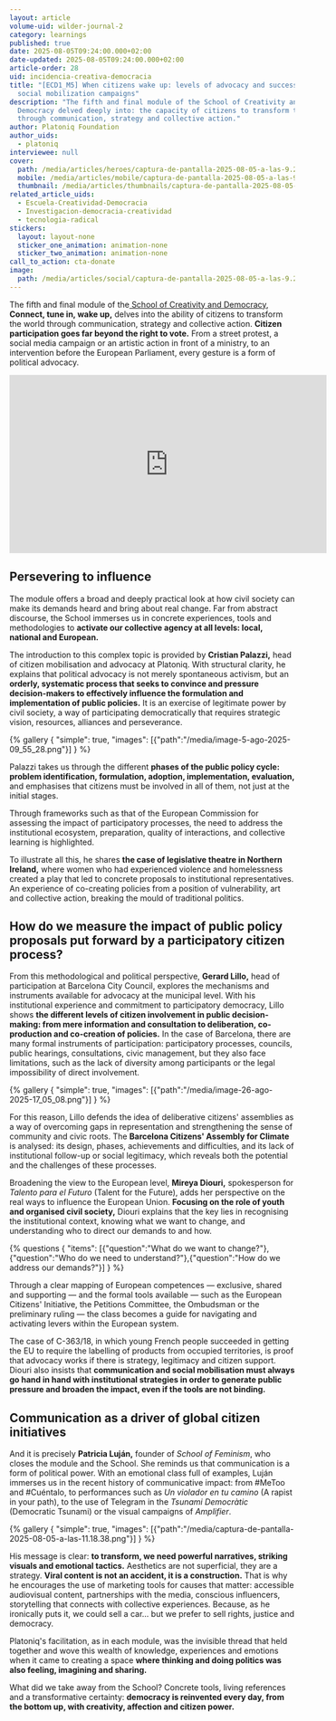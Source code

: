```yaml
---
layout: article
volume-uid: wilder-journal-2
category: learnings
published: true
date: 2025-08-05T09:24:00.000+02:00
date-updated: 2025-08-05T09:24:00.000+02:00
article-order: 28
uid: incidencia-creativa-democracia
title: "[ECD1_M5] When citizens wake up: levels of advocacy and successful
  social mobilization campaigns"
description: "The fifth and final module of the School of Creativity and
  Democracy delved deeply into: the capacity of citizens to transform the world
  through communication, strategy and collective action."
author: Platoniq Foundation
author_uids:
  - platoniq
interviewee: null
cover:
  path: /media/articles/heroes/captura-de-pantalla-2025-08-05-a-las-9.24.31.png
  mobile: /media/articles/mobile/captura-de-pantalla-2025-08-05-a-las-9.24.31.png
  thumbnail: /media/articles/thumbnails/captura-de-pantalla-2025-08-05-a-las-9.24.31.png
related_article_uids:
  - Escuela-Creatividad-Democracia
  - Investigacion-democracia-creatividad
  - tecnologia-radical
stickers:
  layout: layout-none
  sticker_one_animation: animation-none
  sticker_two_animation: animation-none
call_to_action: cta-donate
image:
  path: /media/articles/social/captura-de-pantalla-2025-08-05-a-las-9.24.31.png
---
```

The fifth and final module of the[ School of Creativity and Democracy](https://www.democraciacreativa.org/), **Connect, tune in, wake up,** delves into the ability of citizens to transform the world through communication, strategy and collective action. **Citizen participation goes far beyond the right to vote.** From a street protest, a social media campaign or an artistic action in front of a ministry, to an intervention before the European Parliament, every gesture is a form of political advocacy.

<iframe width="560" height="315" src="https://www.youtube.com/embed/FUQQfo64hU0?si=u5hKfPsbP7xZRRF3" title="YouTube video player" frameborder="0" allow="accelerometer; autoplay; clipboard-write; encrypted-media; gyroscope; picture-in-picture; web-share" referrerpolicy="strict-origin-when-cross-origin" allowfullscreen></iframe>

## **Persevering to influence**

The module offers a broad and deeply practical look at how civil society can make its demands heard and bring about real change. Far from abstract discourse, the School immerses us in concrete experiences, tools and methodologies to **activate our collective agency at all levels: local, national and European.**

The introduction to this complex topic is provided by **Cristian Palazzi,** head of citizen mobilisation and advocacy at Platoniq. With structural clarity, he explains that political advocacy is not merely spontaneous activism, but an **orderly, systematic process that seeks to convince and pressure decision-makers to effectively influence the formulation and implementation of public policies.** It is an exercise of legitimate power by civil society, a way of participating democratically that requires strategic vision, resources, alliances and perseverance.

{% gallery { "simple": true, "images": [{"path":"/media/image-5-ago-2025-09_55_28.png"}] } %}

Palazzi takes us through the different **phases of the public policy cycle: problem identification, formulation, adoption, implementation, evaluation,** and emphasises that citizens must be involved in all of them, not just at the initial stages. 

Through frameworks such as that of the European Commission for assessing the impact of participatory processes, the need to address the institutional ecosystem, preparation, quality of interactions, and collective learning is highlighted. 

To illustrate all this, he shares **the case of legislative theatre in Northern Ireland,** where women who had experienced violence and homelessness created a play that led to concrete proposals to institutional representatives. An experience of co-creating policies from a position of vulnerability, art and collective action, breaking the mould of traditional politics.

## **How do we measure the impact of public policy proposals put forward by a participatory citizen process?**

From this methodological and political perspective, **Gerard Lillo,** head of participation at Barcelona City Council, explores the mechanisms and instruments available for advocacy at the municipal level. With his institutional experience and commitment to participatory democracy, Lillo shows **the different levels of citizen involvement in public decision-making: from mere information and consultation to deliberation, co-production and co-creation of policies.** In the case of Barcelona, there are many formal instruments of participation: participatory processes, councils, public hearings, consultations, civic management, but they also face limitations, such as the lack of diversity among participants or the legal impossibility of direct involvement.

{% gallery { "simple": true, "images": [{"path":"/media/image-26-ago-2025-17_05_08.png"}] } %}

For this reason, Lillo defends the idea of deliberative citizens' assemblies as a way of overcoming gaps in representation and strengthening the sense of community and civic roots. The **Barcelona Citizens' Assembly for Climate** is analysed: its design, phases, achievements and difficulties, and its lack of institutional follow-up or social legitimacy, which reveals both the potential and the challenges of these processes.

Broadening the view to the European level, **Mireya Diouri,** spokesperson for *Talento para el Futuro* (Talent for the Future), adds her perspective on the real ways to influence the European Union. **Focusing on the role of youth and organised civil society,** Diouri explains that the key lies in recognising the institutional context, knowing what we want to change, and understanding who to direct our demands to and how.

{% questions { "items": [{"question":"What do we want to change?"},{"question":"Who do we need to understand?"},{"question":"How do we address our demands?"}] } %}

Through a clear mapping of European competences — exclusive, shared and supporting — and the formal tools available — such as the European Citizens' Initiative, the Petitions Committee, the Ombudsman or the preliminary ruling — the class becomes a guide for navigating and activating levers within the European system. 

The case of C-363/18, in which young French people succeeded in getting the EU to require the labelling of products from occupied territories, is proof that advocacy works if there is strategy, legitimacy and citizen support. Diouri also insists that **communication and social mobilisation must always go hand in hand with institutional strategies in order to generate public pressure and broaden the impact, even if the tools are not binding.**

## **Communication as a driver of global citizen initiatives**

And it is precisely **Patricia Luján,** founder of *School of Feminism*, who closes the module and the School. She reminds us that communication is a form of political power. With an emotional class full of examples, Luján immerses us in the recent history of communicative impact: from #MeToo and #Cuéntalo, to performances such as *Un violador en tu camino* (A rapist in your path), to the use of Telegram in the *Tsunami Democràtic* (Democratic Tsunami) or the visual campaigns of *Amplifier*.

{% gallery { "simple": true, "images": [{"path":"/media/captura-de-pantalla-2025-08-05-a-las-11.18.38.png"}] } %}

His message is clear: **to transform, we need powerful narratives, striking visuals and emotional tactics.** Aesthetics are not superficial, they are a strategy. **Viral content is not an accident, it is a construction.** That is why he encourages the use of marketing tools for causes that matter: accessible audiovisual content, partnerships with the media, conscious influencers, storytelling that connects with collective experiences. Because, as he ironically puts it, we could sell a car... but we prefer to sell rights, justice and democracy.

Platoniq's facilitation, as in each module, was the invisible thread that held together and wove this wealth of knowledge, experiences and emotions when it came to creating a space **where thinking and doing politics was also feeling, imagining and sharing.**

What did we take away from the School? Concrete tools, living references and a transformative certainty: **democracy is reinvented every day, from the bottom up, with creativity, affection and citizen power.**
